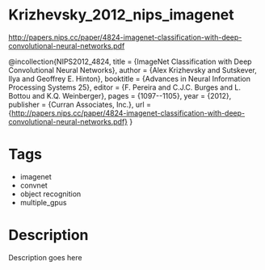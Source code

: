 # Krizhevsky_2012_nips_imagenet

http://papers.nips.cc/paper/4824-imagenet-classification-with-deep-convolutional-neural-networks.pdf

@incollection{NIPS2012_4824,
title = {ImageNet Classification with Deep Convolutional Neural Networks},
author = {Alex Krizhevsky and Sutskever, Ilya and Geoffrey E. Hinton},
booktitle = {Advances in Neural Information Processing Systems 25},
editor = {F. Pereira and C.J.C. Burges and L. Bottou and K.Q. Weinberger},
pages = {1097--1105},
year = {2012},
publisher = {Curran Associates, Inc.},
url = {http://papers.nips.cc/paper/4824-imagenet-classification-with-deep-convolutional-neural-networks.pdf}
}

# Tags
+ imagenet
+ convnet
+ object recognition
+ multiple_gpus

# Description
Description goes here
